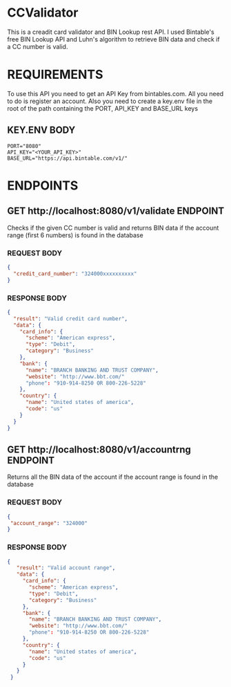# CCValidator
 This is a creadit card validator and BIN Lookup rest API. I used Bintable's free BIN Lookup API and Luhn's algorithm to retrieve BIN data and check if a CC number is valid.

# REQUIREMENTS

To use this API you need to get an API Key from bintables.com. All you need to do is register an account. Also you need to create a key.env file in the root of the path containing the PORT, API_KEY and BASE_URL keys

## KEY.ENV BODY
```
PORT="8080"
API_KEY="<YOUR_API_KEY>"
BASE_URL="https://api.bintable.com/v1/"
```
 # ENDPOINTS
 ## GET http://localhost:8080/v1/validate ENDPOINT

 Checks if the given CC number is valid and returns BIN data if the account range (first 6 numbers) is found in the database
 
 ### REQUEST BODY
 ```json
 {
   "credit_card_number": "324000xxxxxxxxxx"
 }
 ```
 ### RESPONSE BODY
 ```json
 {
   "result": "Valid credit card number",
   "data": {
     "card_info": {
       "scheme": "American express",
       "type": "Debit",
       "category": "Business"
     },
     "bank": {
       "name": "BRANCH BANKING AND TRUST COMPANY",
       "website": "http://www.bbt.com/"
       "phone": "910-914-8250 OR 800-226-5228"
     },
     "country": {
       "name": "United states of america",
       "code": "us"
     }
   }
 }
 ```
 ## GET http://localhost:8080/v1/accountrng ENDPOINT

 Returns all the BIN data of the account if the account range is found in the database

 ### REQUEST BODY
 ```json
{
  "account_range": "324000"
}
```
### RESPONSE BODY
```json
{
   "result": "Valid account range",
   "data": {
     "card_info": {
       "scheme": "American express",
       "type": "Debit",
       "category": "Business"
     },
     "bank": {
       "name": "BRANCH BANKING AND TRUST COMPANY",
       "website": "http://www.bbt.com/"
       "phone": "910-914-8250 OR 800-226-5228"
     },
     "country": {
       "name": "United states of america",
       "code": "us"
     }
   }
 }
 ```
 
